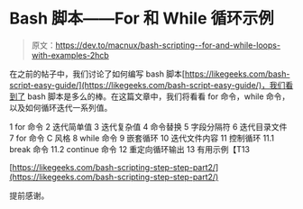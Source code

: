 # Bash 脚本——For 和 While 循环示例

> 原文：<https://dev.to/macnux/bash-scripting--for-and-while-loops-with-examples-2hcb>

在之前的帖子中，我们讨论了如何编写 bash 脚本[https://likegeeks.com/bash-script-easy-guide/](https://likegeeks.com/bash-script-easy-guide/)，我们看到了 bash 脚本是多么的棒。在这篇文章中，我们将看看 for 命令，while 命令，以及如何循环迭代一系列值。

1 for 命令
2 迭代简单值
3 迭代复杂值
4 命令替换
5 字段分隔符
6 迭代目录文件
7 for 命令 C 风格
8 while 命令
9 嵌套循环
10 迭代文件内容
11 控制循环
11.1 break 命令
11.2 continue 命令
12 重定向循环输出
13 有用示例【T13

[https://likegeeks.com/bash-scripting-step-step-part2/](https://likegeeks.com/bash-scripting-step-step-part2/)

提前感谢。
